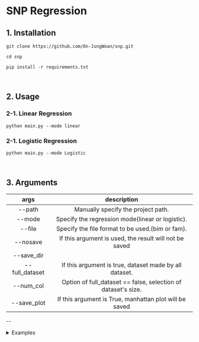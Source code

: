 # SNP Regression
## 1. Installation

```
git clone https://github.com/On-JungWoan/snp.git

cd snp

pip install -r requirements.txt
```

<br>

## 2. Usage
### 2-1. Linear Regression

```
python main.py --mode linear
```

### 2-1. Logistic Regression

```
python main.py --mode Logistic
```

<br>

## 3. Arguments

args | description
:--: | :--:
--path | Manually specify the project path.
--mode | Specify the regression mode(linear or logistic).
--file | Specify the file format to be used.(bim or fam).
--nosave | If this argument is used, the result will not be saved
--save_dir |
--full_dataset | If this argument is true, dataset made by all dataset. 
--num_col | Option of full_dataset == false, selection of dataset's size.
--save_plot | If this argument is True, manhattan plot will be saved
--

<details>

<summary>Examples</summary>

```
python main.py \
    --path your/prj/path \
    --mode linear (or logistic) \
    --file bim (or fam) \
    --nosave
    --save_plot True \
```

</details>


